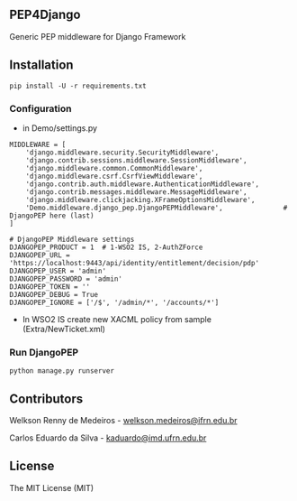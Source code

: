 ## PEP4Django

Generic PEP middleware for Django Framework


## Installation

```
pip install -U -r requirements.txt
```


### Configuration

- in Demo/settings.py

```
MIDDLEWARE = [
    'django.middleware.security.SecurityMiddleware',
    'django.contrib.sessions.middleware.SessionMiddleware',
    'django.middleware.common.CommonMiddleware',
    'django.middleware.csrf.CsrfViewMiddleware',
    'django.contrib.auth.middleware.AuthenticationMiddleware',
    'django.contrib.messages.middleware.MessageMiddleware',
    'django.middleware.clickjacking.XFrameOptionsMiddleware',
    'Demo.middleware.django_pep.DjangoPEPMiddleware',               # DjangoPEP here (last)
]
```

```
# DjangoPEP Middleware settings
DJANGOPEP_PRODUCT = 1  # 1-WSO2 IS, 2-AuthZForce
DJANGOPEP_URL = 'https://localhost:9443/api/identity/entitlement/decision/pdp'
DJANGOPEP_USER = 'admin'
DJANGOPEP_PASSWORD = 'admin'
DJANGOPEP_TOKEN = ''
DJANGOPEP_DEBUG = True
DJANGOPEP_IGNORE = ['/$', '/admin/*', '/accounts/*']
```

- In WSO2 IS create new XACML policy from sample (Extra/NewTicket.xml)


### Run DjangoPEP

```
python manage.py runserver
```


## Contributors

Welkson Renny de Medeiros - <welkson.medeiros@ifrn.edu.br>

Carlos Eduardo da Silva - <kaduardo@imd.ufrn.edu.br>


## License

The MIT License (MIT)
